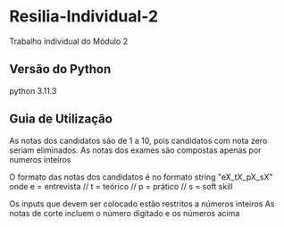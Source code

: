 # Resilia-Individual-2
Trabalho individual do Módulo 2

## Versão do Python
python 3.11.3

## Guia de Utilização
As notas dos candidatos são de 1 a 10, pois candidatos com nota zero seriam eliminados.
As notas dos exames são compostas apenas por numeros inteiros

O formato das notas dos candidatos é no formato string "eX_tX_pX_sX" onde
e = entrevista // t = teórico // p = prático // s = soft skill

Os inputs que devem ser colocado estão restritos a números inteiros
As notas de corte incluem o número digitado e os números acima

